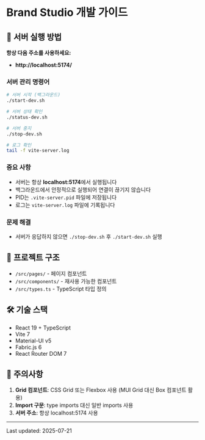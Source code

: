 # Brand Studio 개발 가이드

## 🚀 서버 실행 방법

**항상 다음 주소를 사용하세요:**
- **http://localhost:5174/**

### 서버 관리 명령어

```bash
# 서버 시작 (백그라운드)
./start-dev.sh

# 서버 상태 확인
./status-dev.sh

# 서버 중지
./stop-dev.sh

# 로그 확인
tail -f vite-server.log
```

### 중요 사항
- 서버는 항상 **localhost:5174**에서 실행됩니다
- 백그라운드에서 안정적으로 실행되어 연결이 끊기지 않습니다
- PID는 `.vite-server.pid` 파일에 저장됩니다
- 로그는 `vite-server.log` 파일에 기록됩니다

### 문제 해결
- 서버가 응답하지 않으면 `./stop-dev.sh` 후 `./start-dev.sh` 실행

## 📁 프로젝트 구조

- `/src/pages/` - 페이지 컴포넌트
- `/src/components/` - 재사용 가능한 컴포넌트
- `/src/types.ts` - TypeScript 타입 정의

## 🛠 기술 스택

- React 19 + TypeScript
- Vite 7
- Material-UI v5
- Fabric.js 6
- React Router DOM 7

## 📝 주의사항

1. **Grid 컴포넌트**: CSS Grid 또는 Flexbox 사용 (MUI Grid 대신 Box 컴포넌트 활용)
2. **Import 구문**: type imports 대신 일반 imports 사용
3. **서버 주소**: 항상 localhost:5174 사용

---
Last updated: 2025-07-21